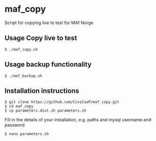 # maf_copy
Script for copying live to test for MAf Norge

## Usage Copy live to test

    $ ./maf_copy.sh

## Usage backup functionality

    $ ./maf_backup.sh

## Installation instructions

    $ git clone https://github.com/CiviCooP/maf_copy.git
    $ cd maf_copy
    $ cp parameters.dist.sh parameters.sh

Fill in the details of your installation, e.g. paths and mysql username and password

    $ nano parameters.sh
    

